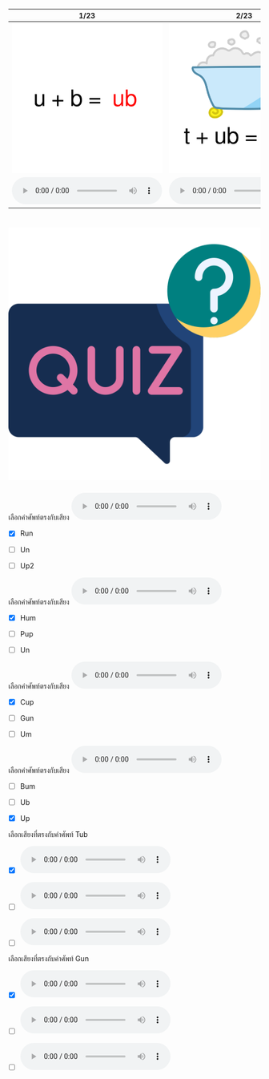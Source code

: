 <div class="carrousel">


|1/23|2/23|3/23|4/23|5/23|6/23|7/23|8/23|9/23|10/23|11/23|12/23|13/23|14/23|15/23|16/23|17/23|18/23|19/23|20/23|21/23|22/23|23/23|
| :----: | :----: | :----: | :----: | :----: | :----: | :----: | :----: | :----: | :----: | :----: | :----: | :----: | :----: | :----: | :----: | :----: | :----: | :----: | :----: | :----: | :----: | :----: |
|![](/media/img/UShortvowel__ub.svg)|![](/media/img/UShortvowel__tub.svg)|![](/media/img/UShortvowel__rub.svg)|![](/media/img/UShortvowel__ug.svg)|![](/media/img/UShortvowel__bug.svg)|![](/media/img/UShortvowel__hug.svg)|![](/media/img/UShortvowel__jug.svg)|![](/media/img/UShortvowel__um.svg)|![](/media/img/UShortvowel__bum.svg)|![](/media/img/UShortvowel__gum.svg)|![](/media/img/UShortvowel__hum.svg)|![](/media/img/UShortvowel__un.svg)|![](/media/img/UShortvowel__gun.svg)|![](/media/img/UShortvowel__run.svg)|![](/media/img/UShortvowel__sun.svg)|![](/media/img/UShortvowel__up.svg)|![](/media/img/UShortvowel__up2.svg)|![](/media/img/UShortvowel__cup.svg)|![](/media/img/UShortvowel__pup.svg)|![](/media/img/UShortvowel__ut.svg)|![](/media/img/UShortvowel__cut.svg)|![](/media/img/UShortvowel__hut.svg)|![](/media/img/UShortvowel__nut.svg)|
|![](/media/audio/ub.mp3)|![](/media/audio/tub.mp3)|![](/media/audio/rub.mp3)|![](/media/audio/ugg.mp3)|![](/media/audio/bug.mp3)|![](/media/audio/hug.mp3)|![](/media/audio/jug.mp3)|![](/media/audio/um.mp3)|![](/media/audio/bum.mp3)|![](/media/audio/gum.mp3)|![](/media/audio/hum.mp3)|![](/media/audio/un.mp3)|![](/media/audio/gun.mp3)|![](/media/audio/run.mp3)|![](/media/audio/sun.mp3)|![](/media/audio/up.mp3)|![](/media/audio/up.mp3)|![](/media/audio/cup.mp3)|![](/media/audio/pup.mp3)|![](/media/audio/aut.mp3)|![](/media/audio/cut.mp3)|![](/media/audio/hut.mp3)|![](/media/audio/nut.mp3)|

</div>



# ![icon](/media/icons/quiz.svg) 


เลือกคำศัพท์ตรงกับเสียง ![](/media/audio/run.mp3) 
 - [x] Run
 - [ ] Un
 - [ ] Up2


เลือกคำศัพท์ตรงกับเสียง ![](/media/audio/hum.mp3) 
 - [x] Hum
 - [ ] Pup
 - [ ] Un


เลือกคำศัพท์ตรงกับเสียง ![](/media/audio/cup.mp3) 
 - [x] Cup
 - [ ] Gun
 - [ ] Um


เลือกคำศัพท์ตรงกับเสียง ![](/media/audio/up.mp3) 
 - [ ] Bum
 - [ ] Ub
 - [x] Up


เลือกเสียงที่ตรงกับคำศัพท์ Tub 
 - [x] ![](/media/audio/tub.mp3)
 - [ ] ![](/media/audio/um.mp3)
 - [ ] ![](/media/audio/up.mp3)


เลือกเสียงที่ตรงกับคำศัพท์ Gun 
 - [x] ![](/media/audio/gun.mp3)
 - [ ] ![](/media/audio/hut.mp3)
 - [ ] ![](/media/audio/un.mp3)

